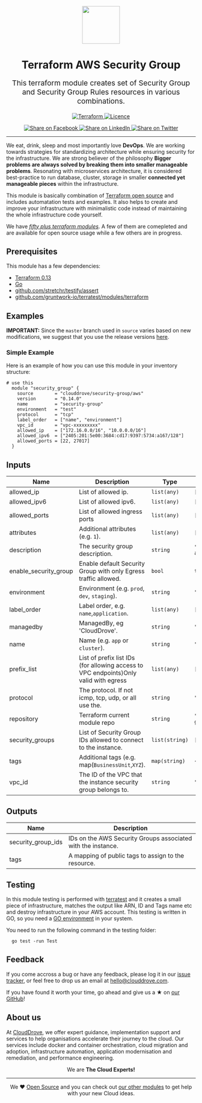 <!-- This file was automatically generated by the `geine`. Make all changes to `README.yaml` and run `make readme` to rebuild this file. -->

<p align="center"> <img src="https://user-images.githubusercontent.com/50652676/62349836-882fef80-b51e-11e9-99e3-7b974309c7e3.png" width="100" height="100"></p>


<h1 align="center">
    Terraform AWS Security Group
</h1>

<p align="center" style="font-size: 1.2rem;">
    This terraform module creates set of Security Group and Security Group Rules resources in various combinations.
     </p>

<p align="center">

<a href="https://www.terraform.io">
  <img src="https://img.shields.io/badge/terraform-v0.14-green" alt="Terraform">
</a>
<a href="LICENSE.md">
  <img src="https://img.shields.io/badge/License-MIT-blue.svg" alt="Licence">
</a>


</p>
<p align="center">

<a href='https://facebook.com/sharer/sharer.php?u=https://github.com/clouddrove/terraform-aws-security-group'>
  <img title="Share on Facebook" src="https://user-images.githubusercontent.com/50652676/62817743-4f64cb80-bb59-11e9-90c7-b057252ded50.png" />
</a>
<a href='https://www.linkedin.com/shareArticle?mini=true&title=Terraform+AWS+Security+Group&url=https://github.com/clouddrove/terraform-aws-security-group'>
  <img title="Share on LinkedIn" src="https://user-images.githubusercontent.com/50652676/62817742-4e339e80-bb59-11e9-87b9-a1f68cae1049.png" />
</a>
<a href='https://twitter.com/intent/tweet/?text=Terraform+AWS+Security+Group&url=https://github.com/clouddrove/terraform-aws-security-group'>
  <img title="Share on Twitter" src="https://user-images.githubusercontent.com/50652676/62817740-4c69db00-bb59-11e9-8a79-3580fbbf6d5c.png" />
</a>

</p>
<hr>


We eat, drink, sleep and most importantly love **DevOps**. We are working towards strategies for standardizing architecture while ensuring security for the infrastructure. We are strong believer of the philosophy <b>Bigger problems are always solved by breaking them into smaller manageable problems</b>. Resonating with microservices architecture, it is considered best-practice to run database, cluster, storage in smaller <b>connected yet manageable pieces</b> within the infrastructure.

This module is basically combination of [Terraform open source](https://www.terraform.io/) and includes automatation tests and examples. It also helps to create and improve your infrastructure with minimalistic code instead of maintaining the whole infrastructure code yourself.

We have [*fifty plus terraform modules*][terraform_modules]. A few of them are comepleted and are available for open source usage while a few others are in progress.




## Prerequisites

This module has a few dependencies:

- [Terraform 0.13](https://learn.hashicorp.com/terraform/getting-started/install.html)
- [Go](https://golang.org/doc/install)
- [github.com/stretchr/testify/assert](https://github.com/stretchr/testify)
- [github.com/gruntwork-io/terratest/modules/terraform](https://github.com/gruntwork-io/terratest)







## Examples


**IMPORTANT:** Since the `master` branch used in `source` varies based on new modifications, we suggest that you use the release versions [here](https://github.com/clouddrove/terraform-aws-security-group/releases).


### Simple Example
Here is an example of how you can use this module in your inventory structure:
```hcl
# use this
  module "security_group" {
    source        = "clouddrove/security-group/aws"
    version       = "0.14.0"
    name          = "security-group"
    environment   = "test"
    protocol      = "tcp"
    label_order   = ["name", "environment"]
    vpc_id        = "vpc-xxxxxxxxx"
    allowed_ip    = ["172.16.0.0/16", "10.0.0.0/16"]
    allowed_ipv6  = ["2405:201:5e00:3684:cd17:9397:5734:a167/128"]
    allowed_ports = [22, 27017]
  }
```






## Inputs

| Name | Description | Type | Default | Required |
|------|-------------|------|---------|:--------:|
| allowed\_ip | List of allowed ip. | `list(any)` | `[]` | no |
| allowed\_ipv6 | List of allowed ipv6. | `list(any)` | `[]` | no |
| allowed\_ports | List of allowed ingress ports | `list(any)` | `[]` | no |
| attributes | Additional attributes (e.g. `1`). | `list(any)` | `[]` | no |
| description | The security group description. | `string` | `"Instance default security group (only egress access is allowed)."` | no |
| enable\_security\_group | Enable default Security Group with only Egress traffic allowed. | `bool` | `true` | no |
| environment | Environment (e.g. `prod`, `dev`, `staging`). | `string` | `""` | no |
| label\_order | Label order, e.g. `name`,`application`. | `list(any)` | `[]` | no |
| managedby | ManagedBy, eg 'CloudDrove'. | `string` | `"hello@clouddrove.com"` | no |
| name | Name  (e.g. `app` or `cluster`). | `string` | `""` | no |
| prefix\_list | List of prefix list IDs (for allowing access to VPC endpoints)Only valid with egress | `list(any)` | `[]` | no |
| protocol | The protocol. If not icmp, tcp, udp, or all use the. | `string` | `"tcp"` | no |
| repository | Terraform current module repo | `string` | `"https://registry.terraform.io/modules/clouddrove/security-group/aws/"` | no |
| security\_groups | List of Security Group IDs allowed to connect to the instance. | `list(string)` | `[]` | no |
| tags | Additional tags (e.g. map(`BusinessUnit`,`XYZ`). | `map(string)` | `{}` | no |
| vpc\_id | The ID of the VPC that the instance security group belongs to. | `string` | `""` | no |

## Outputs

| Name | Description |
|------|-------------|
| security\_group\_ids | IDs on the AWS Security Groups associated with the instance. |
| tags | A mapping of public tags to assign to the resource. |




## Testing
In this module testing is performed with [terratest](https://github.com/gruntwork-io/terratest) and it creates a small piece of infrastructure, matches the output like ARN, ID and Tags name etc and destroy infrastructure in your AWS account. This testing is written in GO, so you need a [GO environment](https://golang.org/doc/install) in your system.

You need to run the following command in the testing folder:
```hcl
  go test -run Test
```



## Feedback
If you come accross a bug or have any feedback, please log it in our [issue tracker](https://github.com/clouddrove/terraform-aws-security-group/issues), or feel free to drop us an email at [hello@clouddrove.com](mailto:hello@clouddrove.com).

If you have found it worth your time, go ahead and give us a ★ on [our GitHub](https://github.com/clouddrove/terraform-aws-security-group)!

## About us

At [CloudDrove][website], we offer expert guidance, implementation support and services to help organisations accelerate their journey to the cloud. Our services include docker and container orchestration, cloud migration and adoption, infrastructure automation, application modernisation and remediation, and performance engineering.

<p align="center">We are <b> The Cloud Experts!</b></p>
<hr />
<p align="center">We ❤️  <a href="https://github.com/clouddrove">Open Source</a> and you can check out <a href="https://github.com/clouddrove">our other modules</a> to get help with your new Cloud ideas.</p>

  [website]: https://clouddrove.com
  [github]: https://github.com/clouddrove
  [linkedin]: https://cpco.io/linkedin
  [twitter]: https://twitter.com/clouddrove/
  [email]: https://clouddrove.com/contact-us.html
  [terraform_modules]: https://github.com/clouddrove?utf8=%E2%9C%93&q=terraform-&type=&language=
